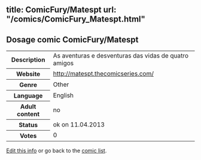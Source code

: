 title: ComicFury/Matespt
url: "/comics/ComicFury_Matespt.html"
---
Dosage comic ComicFury/Matespt
-----------------------------------------

<table class="comicinfo">
<tr>
<th>Description</th><td>As aventuras e desventuras das vidas de quatro amigos</td>
</tr>
<tr>
<th>Website</th><td><a href="http://matespt.thecomicseries.com/">http://matespt.thecomicseries.com/</a></td>
</tr>
<tr>
<th>Genre</th><td>Other</td>
</tr>
<tr>
<th>Language</th><td>English</td>
</tr>
<tr>
<th>Adult content</th><td>no</td>
</tr>
<tr>
<th>Status</th><td>ok on 11.04.2013</td>
</tr>
<tr>
<th>Votes</th><td>0</div></td>
</tr>
</table>

[Edit this info](/comics/ComicFury_Matespt_edit.html) or go back to the [comic list](../comic-index.html).
